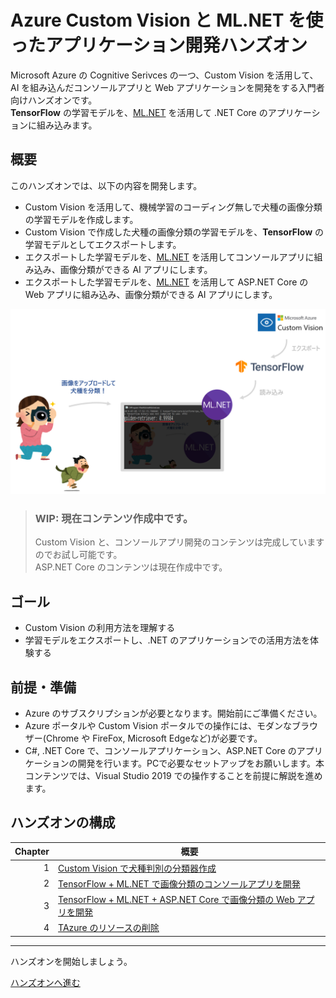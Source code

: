 # Azure Custom Vision と ML.NET を使ったアプリケーション開発ハンズオン

Microsoft Azure の Cognitive Serivces の一つ、Custom Vision を活用して、AI を組み込んだコンソールアプリと Web アプリケーションを開発をする入門者向けハンズオンです。  
**TensorFlow** の学習モデルを、[ML.NET](https://dotnet.microsoft.com/apps/machinelearning-ai/ml-dotnet) を活用して .NET Core のアプリケーションに組み込みます。

## 概要

このハンズオンでは、以下の内容を開発します。

- Custom Vision を活用して、機械学習のコーディング無しで犬種の画像分類の学習モデルを作成します。
- Custom Vision で作成した犬種の画像分類の学習モデルを、**TensorFlow** の学習モデルとしてエクスポートします。
- エクスポートした学習モデルを、[ML.NET](https://dotnet.microsoft.com/apps/machinelearning-ai/ml-dotnet) を活用してコンソールアプリに組み込み、画像分類ができる AI アプリにします。
- エクスポートした学習モデルを、[ML.NET](https://dotnet.microsoft.com/apps/machinelearning-ai/ml-dotnet) を活用して ASP.NET Core の Web アプリに組み込み、画像分類ができる AI アプリにします。

![01-30](./images/00-overview.png)

> ### WIP: 現在コンテンツ作成中です。
> Custom Vision と、コンソールアプリ開発のコンテンツは完成していますのでお試し可能です。  
> ASP.NET Core のコンテンツは現在作成中です。

## ゴール

- Custom Vision の利用方法を理解する
- 学習モデルをエクスポートし、.NET のアプリケーションでの活用方法を体験する

## 前提・準備

- Azure のサブスクリプションが必要となります。開始前にご準備ください。
- Azure ポータルや Custom Vision ポータルでの操作には、モダンなブラウザー(Chrome や FireFox, Microsoft Edgeなど)が必要です。
- C#, .NET Core で、コンソールアプリケーション、ASP.NET Core のアプリケーションの開発を行います。PCで必要なセットアップをお願いします。本コンテンツでは、Visual Studio 2019 での操作することを前提に解説を進めます。

## ハンズオンの構成

|Chapter|概要|
|--:|---|
|1|[Custom Vision で犬種判別の分類器作成](./docs/01_create-custom-vision.md)|
|2|[TensorFlow + ML.NET で画像分類のコンソールアプリを開発](./docs/02_create-console-app.md)|
|3|[TensorFlow + ML.NET + ASP.NET Core で画像分類の Web アプリを開発](./docs/03_create-aspnetcore-app.md)|
|4|[TAzure のリソースの削除](./docs/04_cleanup-resources.md)|

---

ハンズオンを開始しましょう。

[ハンズオンへ進む](./docs/01_create-custom-vision.md)